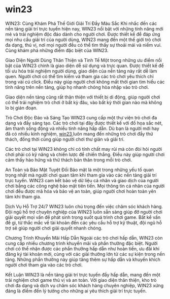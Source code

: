 # win23
WIN23: Cùng Khám Phá Thế Giới Giải Trí Đầy Màu Sắc
Khi nhắc đến các nền tảng giải trí trực tuyến hiện nay, WIN23 nổi bật với những tính năng mới mẻ và trải nghiệm độc đáo dành cho người chơi. Được thiết kế để đáp ứng mọi nhu cầu giải trí của người dùng, WIN23 mang đến một thế giới trò chơi đa dạng, thú vị, nơi mọi người đều có thể tìm thấy sự thoải mái và niềm vui. Cùng khám phá những điểm đặc biệt của WIN23.

Giao Diện Người Dùng Thân Thiện và Tinh Tế
Một trong những ưu điểm nổi bật của WIN23 chính là giao diện dễ sử dụng và trực quan. Được thiết kế để tối ưu hóa trải nghiệm người dùng, giao diện của nền tảng này rất dễ làm quen. Người chơi có thể tìm kiếm và tham gia các trò chơi yêu thích chỉ trong vài cú click. Điều này giúp người chơi không mất thời gian tìm hiểu các tính năng trên nền tảng, giúp họ nhanh chóng hòa nhập vào trò chơi.

Giao diện nền tảng cũng rất thân thiện với thiết bị di động, giúp người chơi có thể trải nghiệm trò chơi ở bất kỳ đâu, vào bất kỳ thời gian nào mà không lo bị gián đoạn.

Trò Chơi Độc Đáo và Sáng Tạo
WIN23 cung cấp một thư viện trò chơi đa dạng và đầy sáng tạo. Các trò chơi tại đây được thiết kế với đồ họa sắc nét, âm thanh sống động và nhiều tính năng hấp dẫn. Dù bạn là người mới hay đã có nhiều kinh nghiệm,  <a href="https://win23.biz"> win23 </a> luôn mang đến những trò chơi đầy thử thách, đồng thời cũng giúp người chơi thư giãn và giải trí.

Các trò chơi tại WIN23 không chỉ có tính chất may rủi mà còn đòi hỏi người chơi phải có kỹ năng và chiến lược để chiến thắng. Điều này giúp người chơi cảm thấy hào hứng và thử thách bản thân trong mỗi trò chơi.

An Toàn và Bảo Mật Tuyệt Đối
Bảo mật là một trong những yếu tố quan trọng nhất mà người chơi quan tâm khi tham gia vào các nền tảng giải trí trực tuyến. WIN23 cam kết bảo vệ dữ liệu cá nhân và giao dịch của người chơi bằng các công nghệ bảo mật tiên tiến. Mọi thông tin cá nhân của người chơi đều được mã hóa và bảo vệ an toàn, giúp người chơi hoàn toàn yên tâm khi tham gia.

Dịch Vụ Hỗ Trợ 24/7
WIN23 luôn chú trọng đến việc chăm sóc khách hàng. Đội ngũ hỗ trợ chuyên nghiệp của WIN23 luôn sẵn sàng giúp đỡ người chơi giải quyết mọi vấn đề phát sinh trong suốt quá trình chơi game. Bất kể vấn đề gì, từ thắc mắc về tài khoản đến các yêu cầu hỗ trợ kỹ thuật, đội ngũ hỗ trợ sẽ giúp người chơi giải quyết nhanh chóng.

Chương Trình Khuyến Mãi Hấp Dẫn
Ngoài các trò chơi hấp dẫn, WIN23 còn cung cấp nhiều chương trình khuyến mãi và phần thưởng đặc biệt. Người chơi có thể nhận được các phần thưởng hấp dẫn như hoàn tiền, ưu đãi khi đăng ký tài khoản mới, cùng với các giải thưởng lớn từ các sự kiện trong nền tảng. Những phần thưởng này giúp tăng thêm sự hấp dẫn và khuyến khích người chơi tham gia vào các trò chơi.

Kết Luận
WIN23 là nền tảng giải trí trực tuyến đầy hấp dẫn, mang đến một trải nghiệm chơi game thú vị và an toàn. Với giao diện thân thiện, kho trò chơi đa dạng và dịch vụ chăm sóc khách hàng chuyên nghiệp, WIN23 xứng đáng là điểm đến lý tưởng cho những ai yêu thích giải trí trực tuyến.
